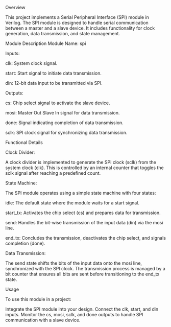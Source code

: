 Overview

This project implements a Serial Peripheral Interface (SPI) module in Verilog. 
The SPI module is designed to handle serial communication between a master and a slave device.
It includes functionality for clock generation, data transmission, and state management.

Module Description
Module Name: spi

Inputs:

clk: System clock signal.

start: Start signal to initiate data transmission.

din: 12-bit data input to be transmitted via SPI.

Outputs:

cs: Chip select signal to activate the slave device.

mosi: Master Out Slave In signal for data transmission.

done: Signal indicating completion of data transmission.

sclk: SPI clock signal for synchronizing data transmission.

Functional Details

Clock Divider:

A clock divider is implemented to generate the SPI clock (sclk) from the system clock (clk). 
This is controlled by an internal counter that toggles the sclk signal after reaching a predefined count.

State Machine:

The SPI module operates using a simple state machine with four states:

idle: The default state where the module waits for a start signal.

start_tx: Activates the chip select (cs) and prepares data for transmission.

send: Handles the bit-wise transmission of the input data (din) via the mosi line.

end_tx: Concludes the transmission, deactivates the chip select, and signals completion (done).

Data Transmission:

The send state shifts the bits of the input data onto the mosi line, synchronized with the SPI clock. The transmission process is managed by a bit counter that ensures all bits are sent before transitioning to the end_tx state.

Usage

To use this module in a project:

Integrate the SPI module into your design.
Connect the clk, start, and din inputs.
Monitor the cs, mosi, sclk, and done outputs to handle SPI communication with a slave device.

